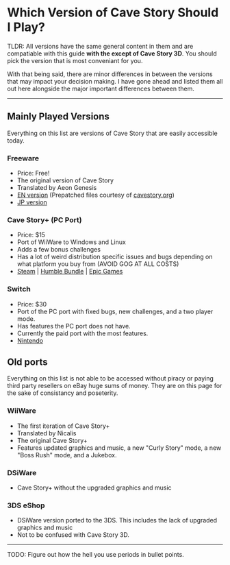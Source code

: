 # Which Version of Cave Story Should I Play?

TLDR: All versions have the same general content in them and are compatiable with this guide **with the except of Cave Story 3D**. You should pick the version that is most conveniant for you.  

With that being said, there are minor differences in between the versions that may impact your decision making. I have gone ahead and listed them all out here alongside the major important differences between them.  

---

## Mainly Played Versions

Everything on this list are versions of Cave Story that are easily accessible today.

### Freeware

- Price: Free!
- The original version of Cave Story
- Translated by Aeon Genesis
- [EN version](https://www.cavestory.org/downloads/cavestoryen.zip) (Prepatched files courtesy of [cavestory.org](https://cavestory.org))
- [JP version](https://studiopixel.jp/binaries/dou_1006.zip)

### Cave Story+ (PC Port)

- Price: $15
- Port of WiiWare to Windows and Linux
- Adds a few bonus challenges
- Has a lot of weird distribution specific issues and bugs depending on what platform you buy from (AVOID GOG AT ALL COSTS)
- [Steam](https://store.steampowered.com/app/200900/Cave_Story/) | [Humble Bundle](https://www.humblebundle.com/store/cave-story) | [Epic Games](https://store.epicgames.com/en-US/p/cave-story-plus)

### Switch

- Price: $30
- Port of the PC port with fixed bugs, new challenges, and a two player mode.
- Has features the PC port does not have.
- Currently the paid port with the most features.
- [Nintendo](https://www.nintendo.com/us/store/products/cave-story-plus-switch/)

## Old ports

Everything on this list is not able to be accessed without piracy or paying third party resellers on eBay huge sums of money. They are on this page for the sake of consistancy and poseterity.

### WiiWare

- The first iteration of Cave Story+
- Translated by Nicalis
- The original Cave Story+
- Features updated graphics and music, a new "Curly Story" mode, a new "Boss Rush" mode, and a Jukebox.

### DSiWare

- Cave Story+ without the upgraded graphics and music

### 3DS eShop

- DSiWare version ported to the 3DS. This includes the lack of upgraded graphics and music
- Not to be confused with Cave Story 3D.

---

TODO: Figure out how the hell you use periods in bullet points.
